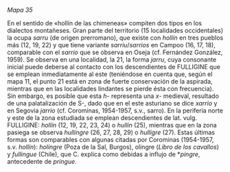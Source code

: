 *Mapa 35* 

En el sentido de «hollín de las chimeneas» compiten dos tipos en los dialectos montañeses. Gran parte del territorio (15 localidades occidentales) la ocupa *sarru* (de origen prerromano), que existe con *hollín* en tres pueblos más (12, 19, 22) y que tiene variante *sarriu*/*sarrios* en Campoo (16, 17, 18), comparable con el *sarrio* que se observa en Oseja (cf. Fernández González, 1959). Se observa en una localidad, la 21, la forma *jarru*, cuya consonante inicial puede deberse al contacto con los descendientes de FULLIGINE que se emplean inmediatamente al este (teniéndose en cuenta que, según el mapa 11, el punto 21 está en zona de fuerte conservación de la aspirada, mientras que en las localidades lindantes se pierde ésta con frecuencia). Sin embargo, es posible que esta *h-* representa una *x-* medieval, resultado de una palatalización de S-, dado que en el este asturiano se dice *xarrio* y en Segovia *jarrio* (cf. Corominas, 1954-1957, s.v., sarro). 
En la periferia norte y este de la zona estudiada se emplean descendientes de lat. vulg. FULLIGINE: *hollín* (12, 19, 22, 23, 24) o *hullín* (25), mientras que en la zona pasiega se observa *hullíngre* (26, 27, 28, 29) o *hulligre* (27). Estas últimas formas son comparables con algunas citadas por Corominas (1954-1957, s.v. *hollín*): *holingre* (Poza de la Sal, Burgos), olingre (*Libro de los cavallos*) y *fullingue* (Chile), que C. explica como debidas a influjo de **pingre*, antecedente de *pringue*. 
